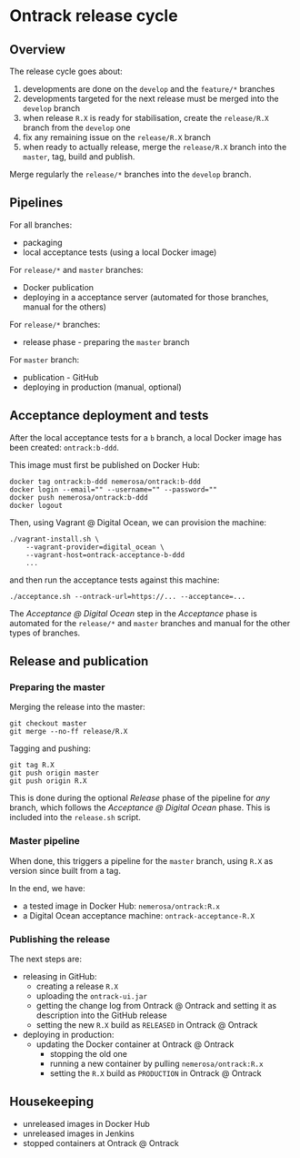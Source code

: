 Ontrack release cycle
=====================

## Overview

The release cycle goes about:

1. developments are done on the `develop` and the `feature/*` branches
1. developments targeted for the next release must be merged into the `develop` branch
1. when release `R.X` is ready for stabilisation, create the `release/R.X` branch from the `develop` one
1. fix any remaining issue on the `release/R.X` branch
1. when ready to actually release, merge the `release/R.X` branch into the `master`, tag, build and publish.

Merge regularly the `release/*` branches into the `develop` branch.

## Pipelines

For all branches:

* packaging
* local acceptance tests (using a local Docker image)

For `release/*` and `master` branches:

* Docker publication
* deploying in a acceptance server (automated for those branches, manual for the others)

For `release/*` branches:

* release phase - preparing the `master` branch

For `master` branch:

* publication - GitHub
* deploying in production (manual, optional)

## Acceptance deployment and tests

After the local acceptance tests for a `b` branch, a local Docker image has been created: `ontrack:b-ddd`.

This image must first be published on Docker Hub:

    docker tag ontrack:b-ddd nemerosa/ontrack:b-ddd
    docker login --email="" --username="" --password=""
    docker push nemerosa/ontrack:b-ddd
    docker logout

Then, using Vagrant @ Digital Ocean, we can provision the machine:

    ./vagrant-install.sh \
        --vagrant-provider=digital_ocean \
        --vagrant-host=ontrack-acceptance-b-ddd
        ...

and then run the acceptance tests against this machine:

    ./acceptance.sh --ontrack-url=https://... --acceptance=...

The _Acceptance @ Digital Ocean_ step in the _Acceptance_ phase is automated for the `release/*` and `master` branches and manual for the other types of branches.

## Release and publication

### Preparing the master

Merging the release into the master:

    git checkout master
    git merge --no-ff release/R.X

Tagging and pushing:

    git tag R.X
    git push origin master
    git push origin R.X

This is done during the optional _Release_ phase of the pipeline for _any_ branch, which follows the _Acceptance @ Digital Ocean_ phase. This is included into the `release.sh` script.

### Master pipeline

When done, this triggers a pipeline for the `master` branch, using `R.X` as version since built from a tag.

In the end, we have:

* a tested image in Docker Hub: `nemerosa/ontrack:R.x`
* a Digital Ocean acceptance machine: `ontrack-acceptance-R.X`

### Publishing the release

The next steps are:

* releasing in GitHub:
  * creating a release `R.X`
  * uploading the `ontrack-ui.jar`
  * getting the change log from Ontrack @ Ontrack and setting it as description into the GitHub release
  * setting the new `R.X` build as `RELEASED` in Ontrack @ Ontrack
* deploying in production:
  * updating the Docker container at Ontrack @ Ontrack
    * stopping the old one
    * running a new container by pulling `nemerosa/ontrack:R.x`
    * setting the `R.X` build as `PRODUCTION` in Ontrack @ Ontrack

## Housekeeping

* unreleased images in Docker Hub
* unreleased images in Jenkins
* stopped containers at Ontrack @ Ontrack
